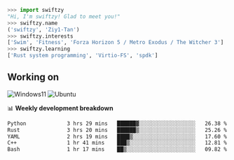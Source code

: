 ```python
>>> import swiftzy
"Hi, I'm swiftzy! Glad to meet you!"
>>> swiftzy.name
('swiftzy', 'Ziy1-Tan')
>>> swiftzy.interests
['Swim', 'Fitness', 'Forza Horizon 5 / Metro Exodus / The Witcher 3']
>>> swiftzy.learning
['Rust system programming', 'Virtio-FS', 'spdk']
```

## Working on

![Windows11](https://img.shields.io/badge/Windows%2011-00adef?style=flat-square&logo=windows&logoColor=ffffff)
![Ubuntu](https://img.shields.io/badge/Ubuntu%20(WSL)-dd4814?style=flat-square&logo=ubuntu&logoColor=ffffff)

📊 **Weekly development breakdown**
<!--START_SECTION:waka-->

```txt
Python             3 hrs 29 mins   ██████▓░░░░░░░░░░░░░░░░░░   26.38 %
Rust               3 hrs 20 mins   ██████▒░░░░░░░░░░░░░░░░░░   25.26 %
YAML               2 hrs 19 mins   ████▒░░░░░░░░░░░░░░░░░░░░   17.60 %
C++                1 hr 41 mins    ███▒░░░░░░░░░░░░░░░░░░░░░   12.81 %
Bash               1 hr 17 mins    ██▒░░░░░░░░░░░░░░░░░░░░░░   09.82 %
```

<!--END_SECTION:waka-->
